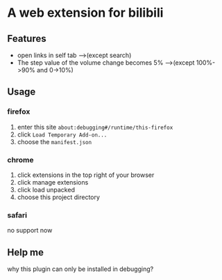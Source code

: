 # A web extension for bilibili

## Features

* open links in self tab -->(except search)
* The step value of the volume change becomes 5% -->(except 100%->90% and 0->10%)

## Usage

### firefox

1. enter this site `about:debugging#/runtime/this-firefox`
1. click `Load Temporary Add-on...`
1. choose the `manifest.json`

### chrome

1. click extensions in the top right of your browser
1. click manage extensions
1. click load unpacked
1. choose this project directory

### safari

no support now

## Help me

why this plugin can only be installed in debugging?
